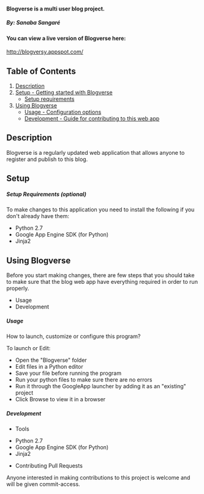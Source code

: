 #### Blogverse is a multi user blog project.
##### By: Sanaba Sangaré

#### You can view a live version of Blogverse here:
http://blogversy.appspot.com/

## Table of Contents

1. [Description](#description)
2. [Setup - Getting started with Blogverse](#setup)
    * [Setup requirements](#setup-requirements)
3. [Using Blogverse](#using-blogverse)
   * [Usage - Configuration options](#usage)
   * [Development - Guide for contributing to this web app](#development)

## Description
Blogverse is a regularly updated web application that allows anyone to register and publish to this blog.

## Setup

##### Setup Requirements **(optional)**
To make changes to this application you need to install the following if you don't already have them:

- Python 2.7
- Google App Engine SDK (for Python)
- Jinja2

## Using Blogverse
Before you start making changes, there are few steps that you should take to make sure that the blog web app have everything required in order to run properly.

+ Usage
+ Development

##### Usage
How to launch, customize or configure this program?

To launch or Edit:

- Open the "Blogverse" folder
- Edit files in a Python editor
- Save your file before running the program
- Run your python files to make sure there are no errors
- Run it through the GoogleApp launcher by adding it as an "existing" project
- Click Browse to view it in a browser


##### Development

- Tools

* Python 2.7
* Google App Engine SDK (for Python)
* Jinja2

- Contributing Pull Requests

Anyone interested in making contributions to this project is welcome and will be given commit-access.
